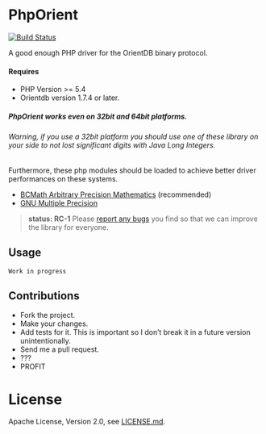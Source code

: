# PhpOrient

[![Build Status](https://travis-ci.org/Ostico/PhpOrient.svg?branch=master)](https://travis-ci.org/Ostico/PhpOrient)

A good enough PHP driver for the OrientDB binary protocol.

#### Requires
- PHP Version >= 5.4
- Orientdb version 1.7.4 or later.

##### PhpOrient works even on 32bit and 64bit platforms.

###### Warning, if you use a 32bit platform you should use one of these library on your side to not lost significant digits with Java Long Integers.
Furthermore, these php modules should be loaded to achieve better driver performances on these systems.</u>
- [BCMath Arbitrary Precision Mathematics](http://php.net/manual/en/refs.math.php) (recommended)
- [GNU Multiple Precision](http://php.net/manual/en/book.gmp.php)


> **status: RC-1**
> Please [report any bugs](https://github.com/Ostico/PhpOrient/issues) you find so that we can improve the library for everyone.

## Usage

    Work in progress

## Contributions

- Fork the project.
- Make your changes.
- Add tests for it. This is important so I don’t break it in a future version unintentionally.
- Send me a pull request.
- ???
- PROFIT

# License

Apache License, Version 2.0, see [LICENSE.md](./LICENSE.md).

